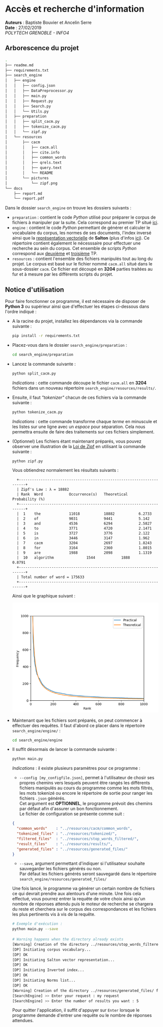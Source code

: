 #  Accès et recherche d'information
**Auteurs** : Baptiste Bouvier et Ancelin Serre\
**Date** : 27/02/2019\
*POLYTECH GRENOBLE - INFO4*

## Arborescence du projet
```bash
.
├── readme.md
├── requirements.txt
├── search_engine
│   ├── engine
│   │   ├── config.json
│   │   ├── DataPreprocessor.py
│   │   ├── main.py
│   │   ├── Request.py
│   │   ├── Search.py
│   │   └── Utils.py
│   ├── preparation
│   │   ├── split_cacm.py
│   │   ├── tokenize_cacm.py
│   │   └── zipf.py
│   └── resources
│       ├── cacm
│       │   ├── cacm.all
│       │   ├── cite.info
│       │   ├── common_words
│       │   ├── qrels.text
│       │   ├── query.text
│       │   └── README
│       └── pictures
│           └── zipf.png
└── docs
    ├── report.md
    └── report.pdf
```

Dans le dossier `search_engine` on trouve les dossiers suivants :
- `preparation` : contient le code *Python* utilisé pour préparer le corpus de fichiers à manipuler par la suite. Cela correspond au premier TP situé [ici](https://hmul8r6b.imag.fr/doku.php?id=tp_loi_de_zipf).
- `engine` : contient le code *Python* permettant de générer et calculer le vocabulaire du corpus, les normes de ses documents, l'index inversé ainsi que la [représentation vectorielle](https://hmul8r6b.imag.fr/lib/exe/fetch.php?media=accesinfoi-ii.pdf) de **Salton** (plus d'infos [ici](https://fr.wikipedia.org/wiki/Mod%C3%A8le_vectoriel)). Ce répertoire contient également le nécesssaire pour effectuer une recherche au sein du corpus. Cet ensemble de scripts *Python* correspond aux [deuxième](https://hmul8r6b.imag.fr/doku.php?id=tp_constitution_de_vocabulaire_et_representation) et [troisième](https://hmul8r6b.imag.fr/doku.php?id=tp_recherche_et_evaluation) TP.
- `resources` : contient l'ensemble des fichiers manipulés tout au long du projet. Le corpus est basé sur le fichier nommé `cacm.all` situé dans le sous-dossier `cacm`. Ce fichier est découpé en **3204** parties traitées au fur et à mesure par les différents scripts du projet.

## Notice d'utilisation

Pour faire fonctionner ce programme, il est nécessaire de disposer de **Python 3** ou supérieur ainsi que d'effectuer les étapes ci-dessous dans l'ordre indiqué : 
- A la racine du projet, installez les dépendances via la commande suivante :
  ```bash
  pip install -r requirements.txt
  ```
- Placez-vous dans le dossier `search_engine/preparation` :
  ```bash
  cd search_engine/preparation
  ```
- Lancez la commande suivante : 
  ```bash
  python split_cacm.py
  ```
  *Indications* : cette commande découpe le fichier `cacm.all` en **3204** fichiers dans un nouveau répertoire `search_engine/resources/results/`. 

- Ensuite, il faut *"tokenizer"* chacun de ces fichiers via la commande suivante :
  ```bash
  python tokenize_cacm.py
  ```
  *Indications* : cette commande transforme chaque *terme* en minuscule et les listes sur une ligne avec un *espace* pour séparation. Cela nous permettra ensuite de faire des traitements sur ces fichiers simplement.

- (Optionnel) Les fichiers étant maintenant préparés, vous pouvez observer une illustration de la [Loi de Zipf](https://hmul8r6b.imag.fr/lib/exe/fetch.php?media=accesinfoi-ii.pdf) en utilisant la commande suivante : 
  ```bash
  python zipf.py
  ```
  Vous obtiendrez normalement les résultats suivants : 
  ```
    +----------------------------------------------------------------------+
    | Zipf's Law : λ = 18882
    | Rank  Word            Occurrence(s)   Theoretical     Probability (%)
    +----------------------------------------------------------------------+
    |  1    the             11018           18882           6.2733
    |  2    of              9031            9441            5.142
    |  3    and             4536            6294            2.5827
    |  4    to              3771            4720            2.1471
    |  5    is              3727            3776            2.122
    |  6    in              3446            3147            1.962
    |  7    cacm            3204            2697            1.8243
    |  8    for             3164            2360            1.8015
    |  9    are             1988            2098            1.1319
    |  10   algorithm               1544            1888            0.8791
    +----------------------------------------------------------------------+
    | Total number of word = 175633
    +----------------------------------------------------------------------+
  ```
  Ainsi que le graphique suivant :
  
  ![zipf](search_engine/resources/pictures/zipf.png)

- Maintenant que les fichiers sont préparés, on peut commencer à effectuer des requêtes. Il faut d'abord ce placer dans le répertoire `search_engine/engine/` : 
  ```bash
  cd search_engine/engine
  ```

- Il suffit désormais de lancer la commande suivante : 
  ```bash
  python main.py
  ```
  *Indications* : il existe plusieurs paramètres pour ce programme : 
  * `--config [my_configfile.json]`, permet à l'utilisateur de chosir ses propres chemins vers lesquels peuvent être rangés les différents fichiers manipulés au cours du programme comme les mots filtrés, les mots tokenizé ou encore le répertoire de sortie pour ranger les fichiers `.json` générés.\
  Cet argument est **OPTIONNEL**, le programme prévoit des chemins par défaut afin d'assurer un bon fonctionnement.\
  Le fichier de configuration se présente comme suit : 
  ```json
  {
    "common_words"    : "../resources/cacm/common_words",
    "tokenized_files" : "../resources/tokenized/",
    "filtered_files"  : "../resources/stop_words_filtered/",
    "result_files"    : "../resources/results/",
    "generated_files" : "../resources/generated_files/"
  }
  ```
    
  * `--save`, argument permettant d'indiquer si l'utilisateur souhaite sauvegarder les fichiers générés ou non.\
  Par défaut les fichiers générés seront sauvegardé dans le répertoire `search_engine/resources/generated_files/` 

  Une fois lancé, le programme va générer un certain nombre de fichiers ce qui devrait prendre aux alentours d'une minute. Une fois cela effectué, vous pourrez entrer la requête de votre choix ainsi qu'un nombre de réponses attendu puis le moteur de recherche se chargera du reste et cherchera sur le corpus des correspondances et les fichiers les plus pertinents vis à vis de la requête.

  ```bash
  # Exemple d'exécution :
  python main.py --save

  # Warning happens when the directory already exists
  [Warning] Creation of the directory ../resources/stop_words_filtered/ failed
  [DP] Initiating corpus vocabulary... 
  [DP] OK
  [DP] Initiating Salton vector representation...
  [DP] OK
  [DP] Initiating Inverted index...
  [DP] OK
  [DP] Initiating Norms list...
  [DP] OK
  [Warning] Creation of the directory ../resources/generated_files/ failed
  [SearchEngine] >> Enter your request : my request
  [SearchEngine] >> Enter the number of results you want : 5
  ```
  Pour quitter l'application, il suffit d'appuyer sur `Enter` lorsque le programme demande d'entrer une requête ou le nombre de réponses attendues.